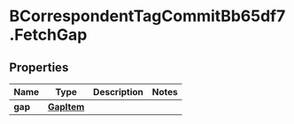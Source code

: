 # BCorrespondentTagCommitBb65df7.FetchGap

## Properties

Name | Type | Description | Notes
------------ | ------------- | ------------- | -------------
**gap** | [**GapItem**](GapItem.md) |  | 


